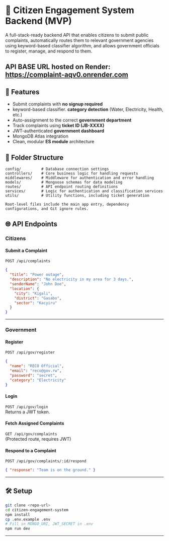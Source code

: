 # 📣 Citizen Engagement System Backend (MVP)

A full-stack-ready backend API that enables citizens to submit public complaints, automatically routes them to relevant government agencies using keyword-based classifier algorithm, and allows government officials to register, manage, and respond to them.

## API BASE URL hosted on Render: https://complaint-aqv0.onrender.com

## 🚀 Features

- Submit complaints with **no signup required**
- keyword-based classifier. **category detection** (Water, Electricity, Health, etc.)
- Auto-assignment to the correct **government department**
- Track complaints using **ticket ID (JB-XXXX)**
- JWT-authenticated **government dashboard**
- MongoDB Atlas integration
- Clean, modular **ES module** architecture

## 📁 Folder Structure

```
config/         # Database connection settings  
controllers/    # Core business logic for handling requests  
middlewares/    # Middleware for authentication and error handling  
models/         # Mongoose schemas for data modeling  
routes/         # API endpoint routing definitions  
services/       # Logic for authentication and classification services  
utils/          # Utility functions, including ticket generation  

Root-level files include the main app entry, dependency configurations, and Git ignore rules.
```

## 🌐 API Endpoints

### Citizens

#### Submit a Complaint

`POST /api/complaints`

```json
{
  "title": "Power outage",
  "description": "No electricity in my area for 3 days.",
  "senderName": "John Doe",
  "location": {
    "city": "Kigali",
    "district": "Gasabo",
    "sector": "Kacyiru"
  }
}
```

---

### Government

#### Register

`POST /api/gov/register`

```json
{
  "name": "RECO Official",
  "email": "reco@gov.rw",
  "password": "secret",
  "category": "Electricity"
}
```

#### Login

`POST /api/gov/login`  
Returns a JWT token.

#### Fetch Assigned Complaints

`GET /api/gov/complaints`  
(Protected route, requires JWT)

#### Respond to a Complaint

`POST /api/gov/complaints/:id/respond`

```json
{ "response": "Team is on the ground." }
```

---

## 🛠 Setup

```bash
git clone <repo-url>
cd citizen-engagement-system
npm install
cp .env.example .env
# Fill in MONGO_URI, JWT_SECRET in .env
npm run dev
```

---
